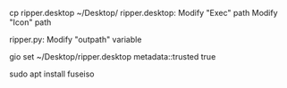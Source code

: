 
cp ripper.desktop ~/Desktop/
ripper.desktop:
Modify "Exec" path
Modify "Icon" path

ripper.py:
Modify "outpath" variable

gio set ~/Desktop/ripper.desktop metadata::trusted true

sudo apt install fuseiso
